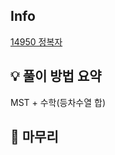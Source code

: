 ## Info
[14950 정복자](https://www.acmicpc.net/problem/14950)

## 💡 풀이 방법 요약

MST + 수학(등차수열 합)

## 🙂 마무리

